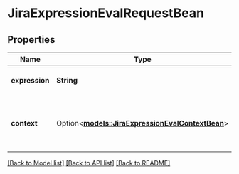 # JiraExpressionEvalRequestBean

## Properties

Name | Type | Description | Notes
------------ | ------------- | ------------- | -------------
**expression** | **String** | The Jira expression to evaluate. | 
**context** | Option<[**models::JiraExpressionEvalContextBean**](JiraExpressionEvalContextBean.md)> | The context in which the Jira expression is evaluated. | [optional]

[[Back to Model list]](../README.md#documentation-for-models) [[Back to API list]](../README.md#documentation-for-api-endpoints) [[Back to README]](../README.md)


